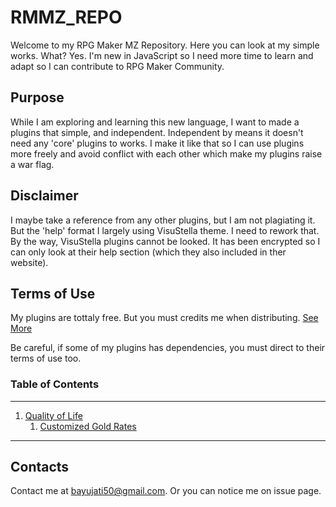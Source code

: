 # RMMZ_REPO

Welcome to my RPG Maker MZ Repository. Here you can look at my simple works. What? Yes. I'm new in JavaScript so I need more time to learn and adapt so I can contribute to RPG Maker Community.

## Purpose

While I am exploring and learning this new language, I want to made a plugins that simple, and independent. Independent by means it doesn't need any 'core' plugins to works.
I make it like that so I can use plugins more freely and avoid conflict with each other which make my plugins raise a war flag.

## Disclaimer

I maybe take a reference from any other plugins, but I am not plagiating it.
But the 'help' format I largely using VisuStella theme. I need to rework that.
By the way, VisuStella plugins cannot be looked. It has been encrypted so I can only look at their help section (which they also included in ther website).

## Terms of Use

My plugins are tottaly free. But you must credits me when distributing. [See More](https://github.com/FrixellScriptWorks/RMMZ_REPO/blob/main/LICENSE)

Be careful, if some of my plugins has dependencies, you must direct to their terms of use too.

### Table of Contents
--------------
1. [Quality of Life](https://github.com/FrixellScriptWorks/RMMZ_REPO/tree/main/Quality%20of%20Life)
   1. [Customized Gold Rates](https://github.com/FrixellScriptWorks/RMMZ_REPO/blob/main/Quality%20of%20Life/FrixellSW_2_GoldRate.js)
--------------
## Contacts

Contact me at bayujati50@gmail.com. Or you can notice me on issue page.

